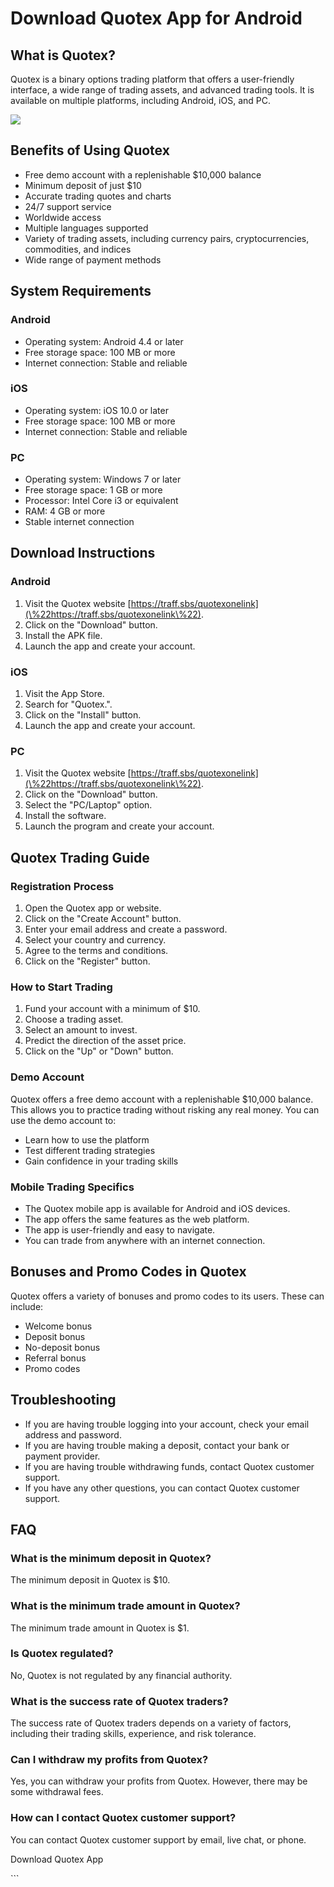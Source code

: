 # Download Quotex App for Android

## What is Quotex?

Quotex is a binary options trading platform that offers a user-friendly
interface, a wide range of trading assets, and advanced trading tools.
It is available on multiple platforms, including Android, iOS, and PC.

[![](https://static.quotex.io/files/10_en/300_250.jpg)](https://traff.sbs/brokerqxlid)

## Benefits of Using Quotex

-   Free demo account with a replenishable \$10,000 balance
-   Minimum deposit of just \$10
-   Accurate trading quotes and charts
-   24/7 support service
-   Worldwide access
-   Multiple languages supported
-   Variety of trading assets, including currency pairs,
    cryptocurrencies, commodities, and indices
-   Wide range of payment methods

## System Requirements

### Android

-   Operating system: Android 4.4 or later
-   Free storage space: 100 MB or more
-   Internet connection: Stable and reliable

### iOS

-   Operating system: iOS 10.0 or later
-   Free storage space: 100 MB or more
-   Internet connection: Stable and reliable

### PC

-   Operating system: Windows 7 or later
-   Free storage space: 1 GB or more
-   Processor: Intel Core i3 or equivalent
-   RAM: 4 GB or more
-   Stable internet connection

## Download Instructions

### Android

1.  Visit the Quotex website
    [https://traff.sbs/quotexonelink](\%22https://traff.sbs/quotexonelink\%22).
2.  Click on the "Download" button.
3.  Install the APK file.
4.  Launch the app and create your account.

### iOS

1.  Visit the App Store.
2.  Search for "Quotex.".
3.  Click on the "Install" button.
4.  Launch the app and create your account.

### PC

1.  Visit the Quotex website
    [https://traff.sbs/quotexonelink](\%22https://traff.sbs/quotexonelink\%22).
2.  Click on the "Download" button.
3.  Select the "PC/Laptop" option.
4.  Install the software.
5.  Launch the program and create your account.

## Quotex Trading Guide

### Registration Process

1.  Open the Quotex app or website.
2.  Click on the "Create Account" button.
3.  Enter your email address and create a password.
4.  Select your country and currency.
5.  Agree to the terms and conditions.
6.  Click on the "Register" button.

### How to Start Trading

1.  Fund your account with a minimum of \$10.
2.  Choose a trading asset.
3.  Select an amount to invest.
4.  Predict the direction of the asset price.
5.  Click on the "Up" or "Down" button.

### Demo Account

Quotex offers a free demo account with a replenishable \$10,000 balance.
This allows you to practice trading without risking any real money. You
can use the demo account to:

-   Learn how to use the platform
-   Test different trading strategies
-   Gain confidence in your trading skills

### Mobile Trading Specifics

-   The Quotex mobile app is available for Android and iOS devices.
-   The app offers the same features as the web platform.
-   The app is user-friendly and easy to navigate.
-   You can trade from anywhere with an internet connection.

## Bonuses and Promo Codes in Quotex

Quotex offers a variety of bonuses and promo codes to its users. These
can include:

-   Welcome bonus
-   Deposit bonus
-   No-deposit bonus
-   Referral bonus
-   Promo codes

## Troubleshooting

-   If you are having trouble logging into your account, check your
    email address and password.
-   If you are having trouble making a deposit, contact your bank or
    payment provider.
-   If you are having trouble withdrawing funds, contact Quotex customer
    support.
-   If you have any other questions, you can contact Quotex customer
    support.

## FAQ

### What is the minimum deposit in Quotex?

The minimum deposit in Quotex is \$10.

### What is the minimum trade amount in Quotex?

The minimum trade amount in Quotex is \$1.

### Is Quotex regulated?

No, Quotex is not regulated by any financial authority.

### What is the success rate of Quotex traders?

The success rate of Quotex traders depends on a variety of factors,
including their trading skills, experience, and risk tolerance.

### Can I withdraw my profits from Quotex?

Yes, you can withdraw your profits from Quotex. However, there may be
some withdrawal fees.

### How can I contact Quotex customer support?

You can contact Quotex customer support by email, live chat, or phone.

Download Quotex App

\`\`\`

